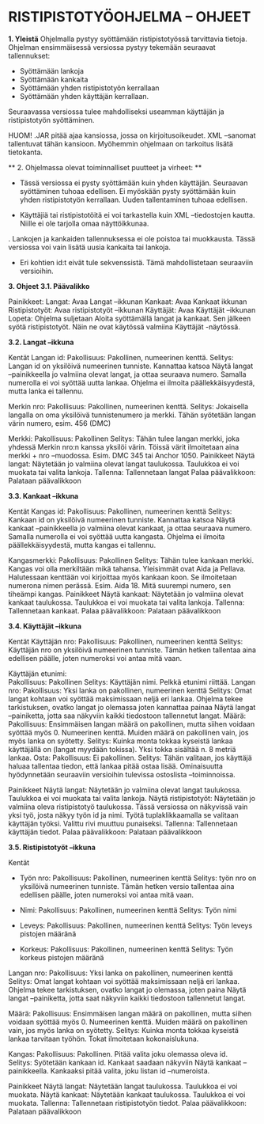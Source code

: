 # RISTIPISTOTYÖOHJELMA – OHJEET

**1.	Yleistä**
Ohjelmalla pystyy syöttämään ristipistotyössä tarvittavia tietoja. Ohjelman ensimmäisessä versiossa pystyy tekemään seuraavat tallennukset:
-	Syöttämään lankoja
-	Syöttämään kankaita
-	Syöttämään yhden ristipistotyön kerrallaan
-	Syöttämään yhden käyttäjän kerrallaan.

Seuraavassa versiossa tulee mahdolliseksi useamman käyttäjän ja ristipistotyön syöttäminen.

HUOM! .JAR pitää ajaa kansiossa, jossa on kirjoitusoikeudet. XML –sanomat tallentuvat tähän kansioon. Myöhemmin ohjelmaan on tarkoitus lisätä tietokanta.

** 2.	Ohjelmassa olevat toiminnalliset puutteet ja virheet: **
-	Tässä versiossa ei pysty syöttämään kuin yhden käyttäjän. Seuraavan syöttäminen tuhoaa edellisen. Ei myöskään pysty syöttämään kuin yhden ristipistotyön kerrallaan. Uuden tallentaminen tuhoaa edellisen. 

-	Käyttäjiä tai ristipistotöitä ei voi tarkastella kuin XML –tiedostojen kautta. Niille ei ole tarjolla omaa näyttöikkunaa.

.	Lankojen ja kankaiden tallennuksessa ei ole poistoa tai muokkausta. Tässä versiossa voi vain lisätä uusia kankaita tai lankoja.

-	Eri kohtien id:t eivät tule sekvenssistä. Tämä mahdollistetaan seuraaviin versioihin.

**3.	Ohjeet**
**3.1.	Päävalikko**

 
Painikkeet:
Langat: Avaa Langat –ikkunan
Kankaat: Avaa Kankaat ikkunan
Ristipistotyöt: Avaa ristipistotyöt –ikkunan
Käyttäjät: Avaa Käyttäjät –ikkunan
Lopeta: Ohjelma suljetaan
Aloita syöttämällä langat ja kankaat. Sen jälkeen syötä ristipistotyöt.  Näin ne ovat käytössä valmiina Käyttäjät -näytössä.
 

**3.2.	Langat –ikkuna**

 
Kentät
Langan id: 	Pakollisuus: Pakollinen, numeerinen kenttä.
Selitys: Langan id on yksilöivä numeerinen tunniste. Kannattaa katsoa Näytä langat –painikkeella jo valmiina olevat langat, ja ottaa seuraava numero. Samalla numerolla ei voi syöttää uutta lankaa. Ohjelma ei ilmoita päällekkäisyydestä, mutta lanka ei tallennu.


Merkin nro:	Pakollisuus: Pakollinen, numeerinen kenttä.
Selitys: Jokaisella langalla on oma yksilöivä tunnistenumero ja merkki. Tähän syötetään langan värin numero, esim. 456 (DMC)

Merkki: 	Pakollisuus: Pakollinen
Selitys: Tähän tulee langan merkki, joka yhdessä Merkin nro:n kanssa yksilöi värin. Töissä värit ilmoitetaan aina merkki + nro –muodossa. Esim. DMC 345 tai Anchor 1050.
Painikkeet
Näytä langat: Näytetään jo valmiina olevat langat taulukossa. Taulukkoa ei voi muokata tai valita lankoja.
Tallenna: Tallennetaan langat
Palaa päävalikkoon: Palataan päävalikkoon 

**3.3.	Kankaat –ikkuna**

 
Kentät
Kangas id: 	Pakollisuus: Pakollinen, numeerinen kenttä
Selitys: Kankaan id on yksilöivä numeerinen tunniste. Kannattaa katsoa Näytä kankaat –painikkeella jo valmiina olevat kankaat, ja ottaa seuraava numero.  Samalla numerolla ei voi syöttää uutta kangasta. Ohjelma ei ilmoita päällekkäisyydestä, mutta kangas ei tallennu.

Kangasmerkki: 
	Pakollisuus: Pakollinen
Selitys: Tähän tulee kankaan merkki. Kangas voi olla merkiltään mikä tahansa. Yleisimmät ovat Aida ja Pellava. Halutessaan kenttään voi kirjoittaa myös kankaan koon. Se ilmoitetaan numerona nimen perässä. Esim. Aida 18. Mitä suurempi numero, sen tiheämpi kangas.
Painikkeet
Näytä kankaat: Näytetään jo valmiina olevat kankaat taulukossa. Taulukkoa ei voi muokata tai valita lankoja.
Tallenna: Tallennetaan kankaat.
Palaa päävalikkoon: Palataan päävalikkoon
 

**3.4.	Käyttäjät –ikkuna**

 
Kentät
Käyttäjän nro: 
	Pakollisuus: Pakollinen, numeerinen kenttä
Selitys: Käyttäjän nro on yksilöivä numeerinen tunniste. Tämän hetken tallentaa aina edellisen päälle, joten numeroksi voi antaa mitä vaan. 

Käyttäjän etunimi: 	
Pakollisuus: Pakollinen
Selitys: Käyttäjän nimi. Pelkkä etunimi riittää. 
Langan nro: 	Pakollisuus: Yksi lanka on pakollinen, numeerinen kenttä
Selitys:  Omat langat kohtaan voi syöttää maksimissaan neljä eri lankaa. Ohjelma tekee tarkistuksen, ovatko langat jo olemassa joten kannattaa painaa Näytä langat –painiketta, jotta saa näkyviin kaikki tiedostoon tallennetut langat. 
Määrä:	Pakollisuus: Ensimmäisen langan määrä on pakollinen, mutta siihen voidaan syöttää myös 0. Numeerinen kenttä. Muiden määrä on pakollinen vain, jos myös lanka on syötetty.
Selitys: Kuinka monta tokkaa kyseistä lankaa käyttäjällä on (langat myydään tokissa). Yksi tokka sisältää n. 8 metriä lankaa.
Osta:	Pakollisuus: Ei pakollinen.
	Selitys: Tähän valitaan, jos käyttäjä haluaa tallentaa tiedon, että lankaa pitää ostaa lisää. Ominaisuutta hyödynnetään seuraaviin versioihin tulevissa ostoslista –toiminnoissa.

Painikkeet
Näytä langat: Näytetään jo valmiina olevat langat taulukossa. Taulukkoa ei voi muokata tai valita lankoja.
Näytä ristipistotyöt: Näytetään jo valmiina oleva ristipistotyö taulukossa. Tässä versiossa on näkyvissä vain yksi työ, josta näkyy työn id ja nimi. Työtä tuplaklikkaamalla se valitaan käyttäjän työksi. Valittu rivi muuttuu punaiseksi.
Tallenna: Tallennetaan käyttäjän tiedot.
Palaa päävalikkoon: Palataan päävalikkoon
 

**3.5.	Ristipistotyöt –ikkuna**

 
Kentät
- Työn nro:  	Pakollisuus: Pakollinen, numeerinen kenttä
Selitys: työn nro on yksilöivä numeerinen tunniste. Tämän hetken versio tallentaa aina edellisen päälle, joten numeroksi voi antaa mitä vaan. 

- Nimi: 	Pakollisuus: Pakollinen, numeerinen kenttä
Selitys: Työn nimi

- Leveys: 	Pakollisuus: Pakollinen, numeerinen kenttä
Selitys: Työn leveys pistojen määränä

- Korkeus:	Pakollisuus: Pakollinen, numeerinen kenttä
	Selitys: Työn korkeus pistojen määränä 

Langan nro: 	Pakollisuus: Yksi lanka on pakollinen, numeerinen kenttä
Selitys:  Omat langat kohtaan voi syöttää maksimissaan neljä eri lankaa. Ohjelma tekee tarkistuksen, ovatko langat jo olemassa, joten paina Näytä langat –painiketta, jotta saat näkyviin kaikki tiedostoon tallennetut langat. 

Määrä:	Pakollisuus: Ensimmäisen langan määrä on pakollinen, mutta siihen voidaan syöttää myös 0. Numeerinen kenttä. Muiden määrä on pakollinen vain, jos myös lanka on syötetty.
Selitys: Kuinka monta tokkaa kyseistä lankaa tarvitaan työhön. Tokat ilmoitetaan kokonaislukuna. 

Kangas:	Pakollisuus: Pakollinen. Pitää valita joku olemassa oleva id.	
Selitys: Syötetään kankaan id. Kankaat saadaan näkyviin Näytä kankaat –painikkeella. Kankaaksi pitää valita, joku listan id –numeroista. 

Painikkeet
Näytä langat: Näytetään langat taulukossa. Taulukkoa ei voi muokata.
Näytä kankaat: Näytetään kankaat taulukossa. Taulukkoa ei voi muokata.
Tallenna: Tallennetaan ristipistotyön tiedot.
Palaa päävalikkoon: Palataan päävalikkoon


